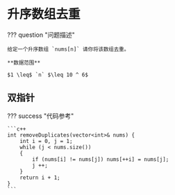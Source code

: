 # 升序数组去重

??? question "问题描述"

    给定一个升序数组 `nums[n]` 请你将该数组去重。

    **数据范围**

    $1 \leq$ `n` $\leq 10 ^ 6$

## 双指针

??? success "代码参考"

    ```c++
    int removeDuplicates(vector<int>& nums) {
        int i = 0, j = 1;
        while (j < nums.size())
        {
            if (nums[i] != nums[j]) nums[++i] = nums[j];
            j ++;
        }
        return i + 1;
    }
    ```